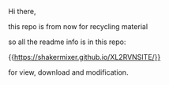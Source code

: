 Hi there, 

this repo is from now for recycling material

so all the readme info is in this repo:

{{https://shakermixer.github.io/XL2RVNSITE/}}




for view, download and modification.
